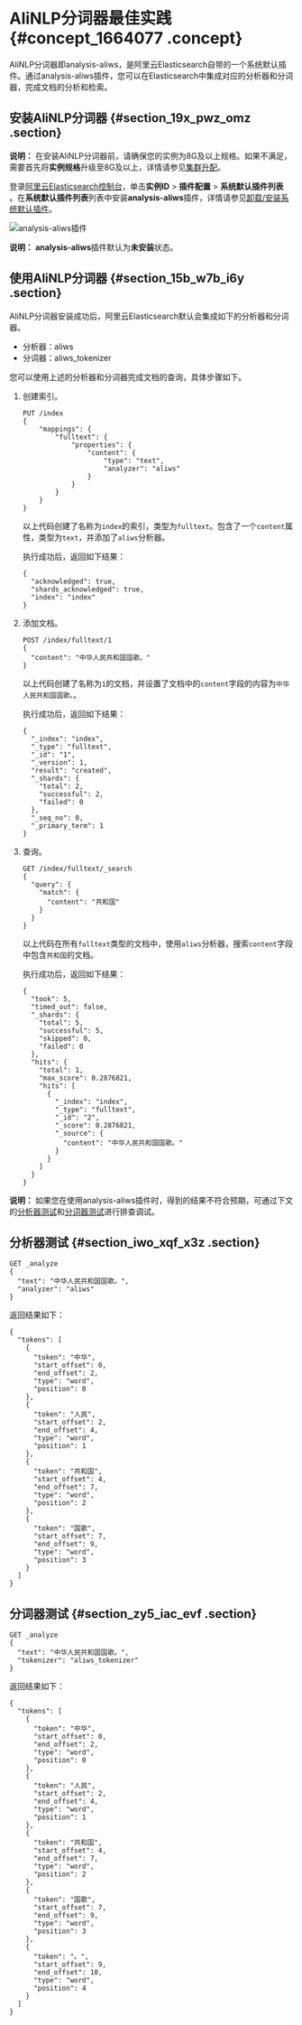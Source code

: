 # AliNLP分词器最佳实践 {#concept_1664077 .concept}

AliNLP分词器即analysis-aliws，是阿里云Elasticsearch自带的一个系统默认插件。通过analysis-aliws插件，您可以在Elasticsearch中集成对应的分析器和分词器，完成文档的分析和检索。

## 安装AliNLP分词器 {#section_19x_pwz_omz .section}

**说明：** 在安装AliNLP分词器前，请确保您的实例为8G及以上规格。如果不满足，需要首先将**实例规格**升级至8G及以上，详情请参见[集群升配](../cn.zh-CN/用户指南/实例管理/集群升配.md#)。

登录[阿里云Elasticsearch控制台](https://elasticsearch-cn-hangzhou.console.aliyun.com/)，单击**实例ID** \> **插件配置** \> **系统默认插件列表** 。在**系统默认插件列表**列表中安装**analysis-aliws**插件，详情请参见[卸载/安装系统默认插件](../cn.zh-CN/用户指南/实例管理/插件配置/系统默认插件列表.md#section_d0y_kyx_fu0)。

![analysis-aliws插件](http://static-aliyun-doc.oss-cn-hangzhou.aliyuncs.com/assets/img/1318926/156751414655100_zh-CN.png)

**说明：** **analysis-aliws**插件默认为**未安装**状态。

## 使用AliNLP分词器 {#section_15b_w7b_i6y .section}

AliNLP分词器安装成功后，阿里云Elasticsearch默认会集成如下的分析器和分词器。

-   分析器：aliws
-   分词器：aliws\_tokenizer

您可以使用上述的分析器和分词器完成文档的查询，具体步骤如下。

1.  创建索引。

    ``` {#codeblock_ys1_b05_fve}
    PUT /index
    {
        "mappings": {
            "fulltext": {
                "properties": {
                    "content": {
                        "type": "text",
                        "analyzer": "aliws"
                    }
                }
            }
        }
    }
    ```

    以上代码创建了名称为`index`的索引，类型为`fulltext`。包含了一个`content`属性，类型为`text`，并添加了`aliws`分析器。

    执行成功后，返回如下结果：

    ``` {#codeblock_y2c_l62_im7}
    {
      "acknowledged": true,
      "shards_acknowledged": true,
      "index": "index"
    }
    ```

2.  添加文档。

    ``` {#codeblock_w82_3v5_suk}
    POST /index/fulltext/1
    {
      "content": "中华人民共和国国歌。"
    }
    ```

    以上代码创建了名称为`1`的文档，并设置了文档中的`content`字段的内容为`中华人民共和国国歌。`。

    执行成功后，返回如下结果：

    ``` {#codeblock_kcz_94l_xn6}
    {
      "_index": "index",
      "_type": "fulltext",
      "_id": "1",
      "_version": 1,
      "result": "created",
      "_shards": {
        "total": 2,
        "successful": 2,
        "failed": 0
      },
      "_seq_no": 0,
      "_primary_term": 1
    }
    ```

3.  查询。

    ``` {#codeblock_dsj_kcy_601}
    GET /index/fulltext/_search
    {
      "query": {
        "match": {
          "content": "共和国"
        }
      }
    }
    ```

    以上代码在所有`fulltext`类型的文档中，使用`aliws`分析器，搜索`content`字段中包含`共和国`的文档。

    执行成功后，返回如下结果：

    ``` {#codeblock_wca_c0o_oit}
    {
      "took": 5,
      "timed_out": false,
      "_shards": {
        "total": 5,
        "successful": 5,
        "skipped": 0,
        "failed": 0
      },
      "hits": {
        "total": 1,
        "max_score": 0.2876821,
        "hits": [
          {
            "_index": "index",
            "_type": "fulltext",
            "_id": "2",
            "_score": 0.2876821,
            "_source": {
              "content": "中华人民共和国国歌。"
            }
          }
        ]
      }
    }
    ```


**说明：** 如果您在使用analysis-aliws插件时，得到的结果不符合预期，可通过下文的[分析器测试](#section_iwo_xqf_x3z)和[分词器测试](#section_zy5_iac_evf)进行排查调试。

## 分析器测试 {#section_iwo_xqf_x3z .section}

``` {#codeblock_pty_046_z30}
GET _analyze
{
  "text": "中华人民共和国国歌。",
  "analyzer": "aliws"
}
```

返回结果如下：

``` {#codeblock_np5_s8f_g60}
{
  "tokens": [
    {
      "token": "中华",
      "start_offset": 0,
      "end_offset": 2,
      "type": "word",
      "position": 0
    },
    {
      "token": "人民",
      "start_offset": 2,
      "end_offset": 4,
      "type": "word",
      "position": 1
    },
    {
      "token": "共和国",
      "start_offset": 4,
      "end_offset": 7,
      "type": "word",
      "position": 2
    },
    {
      "token": "国歌",
      "start_offset": 7,
      "end_offset": 9,
      "type": "word",
      "position": 3
    }
  ]
}
```

## 分词器测试 {#section_zy5_iac_evf .section}

``` {#codeblock_05o_1so_4qh}
GET _analyze
{
  "text": "中华人民共和国国歌。",
  "tokenizer": "aliws_tokenizer"
}
```

返回结果如下：

``` {#codeblock_a76_d84_9v8}
{
  "tokens": [
    {
      "token": "中华",
      "start_offset": 0,
      "end_offset": 2,
      "type": "word",
      "position": 0
    },
    {
      "token": "人民",
      "start_offset": 2,
      "end_offset": 4,
      "type": "word",
      "position": 1
    },
    {
      "token": "共和国",
      "start_offset": 4,
      "end_offset": 7,
      "type": "word",
      "position": 2
    },
    {
      "token": "国歌",
      "start_offset": 7,
      "end_offset": 9,
      "type": "word",
      "position": 3
    },
    {
      "token": "。",
      "start_offset": 9,
      "end_offset": 10,
      "type": "word",
      "position": 4
    }
  ]
}
```

